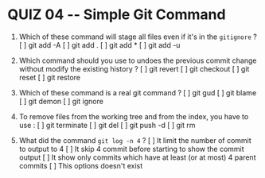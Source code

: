 # QUIZ 04 -- Simple Git Command

1. Which of these command will stage all files even if it's in the `gitignore` ?
   [ ] git add -A
   [ ] git add .
   [ ] git add \*
   [ ] git add -u

2. Which command should you use to undoes the previous commit change without modify the existing history ?
   [ ] git revert
   [ ] git checkout
   [ ] git reset
   [ ] git restore

3. Which of these command is a real git command ?
   [ ] git gud
   [ ] git blame
   [ ] git demon
   [ ] git ignore

4. To remove files from the working tree and from the index, you have to use :
   [ ] git terminate
   [ ] git del
   [ ] git push -d
   [ ] git rm

5. What did the command `git log -n 4` ?
   [ ] It limit the number of commit to output to 4
   [ ] It skip 4 commit before starting to show the commit output
   [ ] It show only commits which have at least (or at most) 4 parent commits
   [ ] This options doesn't exist
